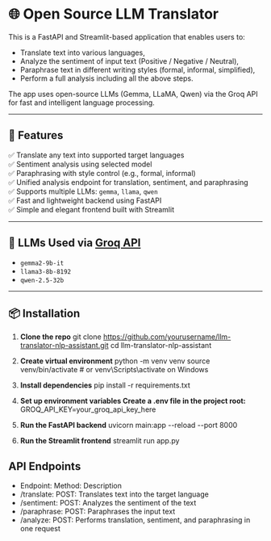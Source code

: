 # 🌐 Open Source LLM Translator

This is a FastAPI and Streamlit-based application that enables users to:
- Translate text into various languages,
- Analyze the sentiment of input text (Positive / Negative / Neutral),
- Paraphrase text in different writing styles (formal, informal, simplified),
- Perform a full analysis including all the above steps.

The app uses open-source LLMs (Gemma, LLaMA, Qwen) via the Groq API for fast and intelligent language processing.

---

## 🚀 Features

✅ Translate any text into supported target languages  
✅ Sentiment analysis using selected model  
✅ Paraphrasing with style control (e.g., formal, informal)  
✅ Unified analysis endpoint for translation, sentiment, and paraphrasing  
✅ Supports multiple LLMs: `gemma`, `llama`, `qwen`  
✅ Fast and lightweight backend using FastAPI  
✅ Simple and elegant frontend built with Streamlit  

---

## 🧠 LLMs Used via [Groq API](https://console.groq.com)

- `gemma2-9b-it`  
- `llama3-8b-8192`  
- `qwen-2.5-32b`

---

## 📦 Installation

1. **Clone the repo**
    git clone https://github.com/yourusername/llm-translator-nlp-assistant.git
    cd llm-translator-nlp-assistant

2. **Create virtual environment**
    python -m venv venv
    source venv/bin/activate  # or venv\Scripts\activate on Windows

3. **Install dependencies**
    pip install -r requirements.txt

4. **Set up environment variables Create a .env file in the project root:**
    GROQ_API_KEY=your_groq_api_key_here

5. **Run the FastAPI backend**
    uvicorn main:app --reload --port 8000

6. **Run the Streamlit frontend**
    streamlit run app.py

## API Endpoints
- Endpoint:	  Method:	    Description
- /translate:	POST:	    Translates text into the target language
- /sentiment:	POST:	    Analyzes the sentiment of the text
- /paraphrase:	POST:	    Paraphrases the input text
- /analyze:	POST:	    Performs translation, sentiment, and paraphrasing in one request